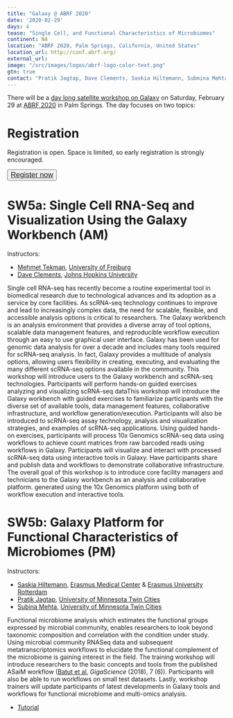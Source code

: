 ```yaml
---
title: "Galaxy @ ABRF 2020"
date: '2020-02-29'
days: 4
tease: "Single Cell, and Functional Characteristics of Microbiomes"
continent: NA
location: "ABRF 2020, Palm Springs, California, United States"
location_url: http://conf.abrf.org/
external_url:
image: "/src/images/logos/abrf-logo-color-text.png"
gtn: true
contact: "Pratik Jagtap, Dave Clements, Saskia Hiltemann, Submina Mehta, Mehmet Tekman"
---
```


There will be a [day long satellite workshop on Galaxy](https://conf.abrf.org/program/satellite-workshops/) on Saturday, February 29 at [ABRF 2020](http://conf.abrf.org/) in Palm Springs.  The day focuses on two topics:

# Registration 

Registration is open.  Space is limited, so early registration is strongly encouraged.

<button type="button" class="btn btn-light" style="font-size: larger">[Register now](https://conf.abrf.org/program/registration-schedule/)</button>


# SW5a: Single Cell RNA-Seq and Visualization Using the Galaxy Workbench (AM)

Instructors:

* [Mehmet Tekman](https://www.researchgate.net/profile/Mehmet_Tekman), [University of Freiburg](https://www.uni-freiburg.de/?set_language=en)
* [Dave Clements](/src/people/dave-clements/index.md), [Johns Hopkins University](https://www.jhu.edu/)

Single cell RNA-seq has recently become a routine experimental tool in biomedical research due to technological advances and its adoption as a service by core facilities. As scRNA-seq technology continues to improve and lead to increasingly complex data, the need for scalable, flexible, and accessible analysis options is critical to researchers. The Galaxy workbench is an analysis environment that provides a diverse array of tool options, scalable data management features, and reproducible workflow execution through an easy to use graphical user interface. Galaxy has been used for genomic data analysis for over a decade and includes many tools required for scRNA-seq analysis. In fact, Galaxy provides a multitude of analysis options, allowing users flexibility in creating, executing, and evaluating the many different scRNA-seq options available in the community. This workshop will introduce users to the Galaxy workbench and scRNA-seq technologies. Participants will perform hands-on guided exercises analyzing and visualizing scRNA-seq dataThis workshop will introduce the Galaxy workbench with guided exercises to familiarize participants with the diverse set of available tools, data management features, collaborative infrastructure, and workflow generation/execution. Participants will also be introduced to scRNA-seq assay technology, analysis and visualization strategies, and examples of scRNA-seq applications. Using guided hands-on exercises, participants will process 10x Genomics scRNA-seq data using workflows to achieve count matrices from raw barcoded reads using workflows in Galaxy. Participants will  visualize and interact with processed scRNA-seq data using interactive tools in Galaxy. Have participants share and publish data and workflows to demonstrate collaborative infrastructure. The overall goal of this workshop is to introduce core facility managers and technicians to the Galaxy workbench as an analysis and collaborative platform.  generated using the 10x Genomics platform using both of workflow execution and interactive tools.

# SW5b: Galaxy Platform for Functional Characteristics of Microbiomes (PM)

Instructors:

* [Saskia Hiltemann](https://www.researchgate.net/profile/Saskia_Hiltemann), [Erasmus Medical Center](https://www.erasmusmc.nl/en/research) & [Erasmus University Rotterdam](https://www.eur.nl/en)
* [Pratik Jagtap](https://www.researchgate.net/profile/Pratik_Jagtap2), [University of Minnesota Twin Cities](https://twin-cities.umn.edu/)
* [Subina Mehta](https://www.researchgate.net/profile/Subina_Mehta), [University of Minnesota Twin Cities](https://twin-cities.umn.edu/)

Functional microbiome analysis which estimates the functional groups expressed by microbial community, enables researchers to look beyond taxonomic composition and correlation with the condition under study. Using microbial community RNASeq data and subsequent metatranscriptomics workflows to elucidate the functional complement of the microbiome is gaining interest in the field. The training workshop will introduce researchers to the basic concepts and tools from the published ASaiM workflow ([Batut et al](http://dx.doi.org/10.1093/gigascience/giy057), *GigaScience* (2018), 7 (6)). Participants will also be able to run workflows on small test datasets. Lastly, workshop trainers will update participants of latest developments in Galaxy tools and workflows for functional microbiome and multi-omics analysis.


* [Tutorial](http://z.umn.edu/abrf18doc)
